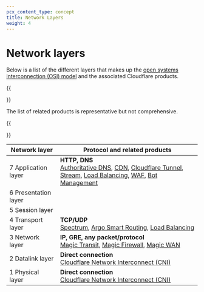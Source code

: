 ```yaml
---
pcx_content_type: concept
title: Network Layers
weight: 4
---
```


# Network layers

Below is a list of the different layers that makes up the [open systems interconnection (OSI) model](https://www.cloudflare.com/learning/ddos/glossary/open-systems-interconnection-model-osi/) and the associated Cloudflare products.

{{<Aside heading="Note:">}}

The list of related products is representative but not comprehensive.

{{</Aside>}}

| Network layer        | Protocol and related products                                                                                                                                                                                                                                                   |
| -------------------- | ------------------------------------------------------------------------------------------------------------------------------------------------------------------------------------------------------------------------------------------------------------------------------- |
| 7 Application layer  | **HTTP, DNS**</br> [Authoritative DNS](/dns), [CDN](https://www.cloudflare.com/cdn/), [Cloudflare Tunnel](/cloudflare-one/connections/connect-apps/), [Stream](/stream), [Load Balancing](/load-balancing/understand-basics/proxy-modes/), [WAF](/waf), [Bot Management](/bots) |
| 6 Presentation layer |                                                                                                                                                                                                                                                                                 |
| 5 Session layer      |                                                                                                                                                                                                                                                                                 |
| 4 Transport layer    | **TCP/UDP**</br> [Spectrum](/spectrum), [Argo Smart Routing](/argo-smart-routing/), [Load Balancing](/load-balancing/understand-basics/proxy-modes/)                                                                                                                            |
| 3 Network layer      | **IP, GRE, any packet/protocol**</br> [Magic Transit](/magic-transit), [Magic Firewall](/magic-firewall), [Magic WAN](/magic-wan)                                                                                                                                               |
| 2 Datalink layer     | **Direct connection**</br> [Cloudflare Network Interconnect (CNI)](/network-interconnect)                                                                                                                                                                                       |
| 1 Physical layer     | **Direct connection**</br> [Cloudflare Network Interconnect (CNI)](/network-interconnect)                                                                                                                                                                                       |
